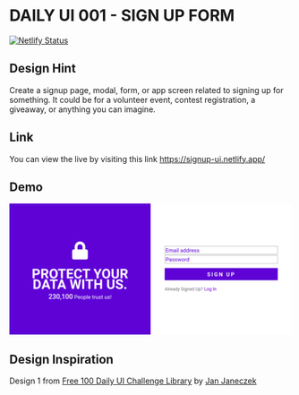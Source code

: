 # DAILY UI 001 - SIGN UP FORM

[![Netlify Status](https://api.netlify.com/api/v1/badges/2f10671f-a52f-452e-8447-77151b4e4e18/deploy-status)](https://app.netlify.com/sites/signup-ui/deploys)

## Design Hint

Create a signup page, modal, form, or app screen related to signing up for something. It could be for a volunteer event, contest registration, a giveaway, or anything you can imagine.

## Link

You can view the live by visiting this link <https://signup-ui.netlify.app/>

## Demo

![signup_form_image](https://github.com/khwilo/001-signup/blob/master/demo/sign-up-page-demo.png)

## Design Inspiration

Design 1 from [Free 100 Daily UI Challenge Library](https://100dailyui.webflow.io/) by [Jan Janeczek](http://janjaneczek.com/)
